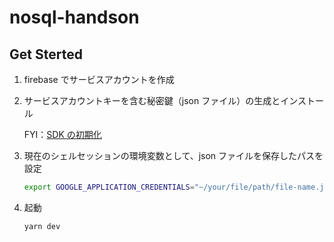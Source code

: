 # nosql-handson

## Get Sterted

1. firebase でサービスアカウントを作成

2. サービスアカウントキーを含む秘密鍵（json ファイル）の生成とインストール

   FYI：[SDK の初期化](ttps://firebase.google.com/docs/admin/setup#initialize-sdk)

3. 現在のシェルセッションの環境変数として、json ファイルを保存したパスを設定

   ```sh
   export GOOGLE_APPLICATION_CREDENTIALS="~/your/file/path/file-name.json"
   ```

4. 起動

   ```sh
   yarn dev
   ```

